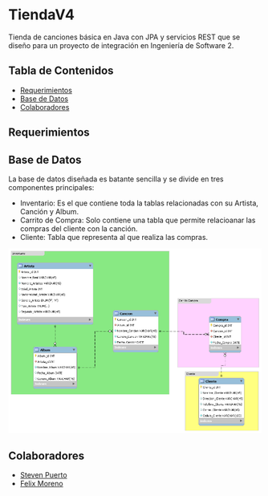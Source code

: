 # TiendaV4
Tienda de canciones básica en Java con JPA y servicios REST que se diseño para un proyecto de integración en Ingeniería de Software 2.

## Tabla de Contenidos ##
- [Requerimientos](#Requerimientos)
- [Base de Datos](#Base-de-Datos)
- [Colaboradores](#Colaboradores)

## Requerimientos ##

## Base de Datos ##
La base de datos diseñada es batante sencilla y se divide en tres componentes principales:
- Inventario: Es el que contiene toda la tablas relacionadas con su Artista, Canción y Album.
- Carrito de Compra: Solo contiene una tabla que permite relacioanar las compras del cliente con la canción.
- Cliente: Tabla que representa al que realiza las compras.

![DiagramaEntidadRelacion](BaseDeDatos/DiagramaEntidadRelacion.png)

## Colaboradores ##
- [Steven Puerto](https://github.com/stevenn2012)
- [Felix Moreno](https://github.com/Felixmorenot17)
